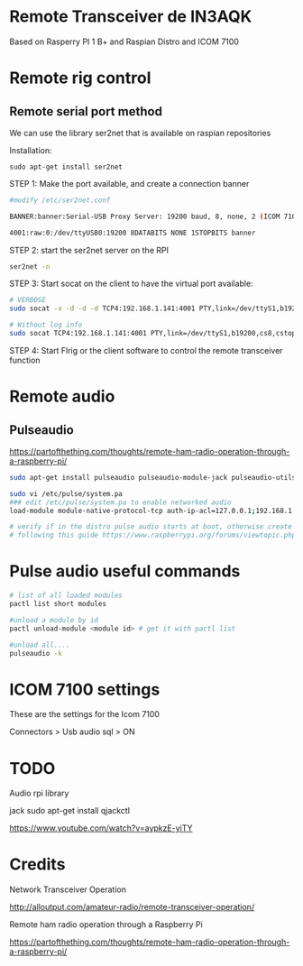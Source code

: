 # Remote Transceiver de IN3AQK

Based on Rasperry PI 1 B+ and Raspian Distro and ICOM 7100





# Remote rig control





## Remote serial port method



We can use the library ser2net that is available on raspian repositories

Installation:

```
sudo apt-get install ser2net
```



STEP 1:  Make the port available, and create a connection banner

```bash
#modify /etc/ser2net.conf

BANNER:banner:Serial-USB Proxy Server: 19200 baud, 8, none, 2 (ICOM 7100)

4001:raw:0:/dev/ttyUSB0:19200 8DATABITS NONE 1STOPBITS banner


```



STEP 2: start the ser2net server on the RPI

```bash
ser2net -n
```



STEP 3: Start socat on the client to have the virtual port available:



```bash
# VERBOSE
sudo socat -v -d -d -d TCP4:192.168.1.141:4001 PTY,link=/dev/ttyS1,b19200,cs8,cstopb=1,parenb=0

# Without log info
sudo socat TCP4:192.168.1.141:4001 PTY,link=/dev/ttyS1,b19200,cs8,cstopb=1,parenb=0
```



STEP 4: Start Flrig or the client software to control the remote transceiver function



# Remote audio

## Pulseaudio



<https://partofthething.com/thoughts/remote-ham-radio-operation-through-a-raspberry-pi/>



```bash
sudo apt-get install pulseaudio pulseaudio-module-jack pulseaudio-utils pulseaudio-module-zeroconf

sudo vi /etc/pulse/system.pa
### edit /etc/pulse/system.pa to enable networked audio 
load-module module-native-protocol-tcp auth-ip-acl=127.0.0.1;192.168.1.0/24

# verify if in the distro pulse audio starts at boot, otherwise create a service 
# following this guide https://www.raspberrypi.org/forums/viewtopic.php?t=156120
```



# Pulse audio useful commands

```bash
# list of all loaded modules
pactl list short modules

#unload a module by id
pactl unload-module <module id> # get it with pactl list

#unload all....  
pulseaudio -k

```



# ICOM 7100 settings

These are the settings for the Icom 7100

Connectors > Usb audio sql > ON









# TODO


Audio rpi library



jack
sudo apt-get install qjackctl

https://www.youtube.com/watch?v=aypkzE-yiTY





# Credits

Network Transceiver Operation

<http://alloutput.com/amateur-radio/remote-transceiver-operation/>



Remote ham radio operation through a Raspberry Pi

<https://partofthething.com/thoughts/remote-ham-radio-operation-through-a-raspberry-pi/>








